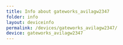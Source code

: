 ```yaml
---
title: Info about gateworks_avilagw2347
folder: info
layout: deviceinfo
permalink: /devices/gateworks_avilagw2347/
device: gateworks_avilagw2347
---
```

